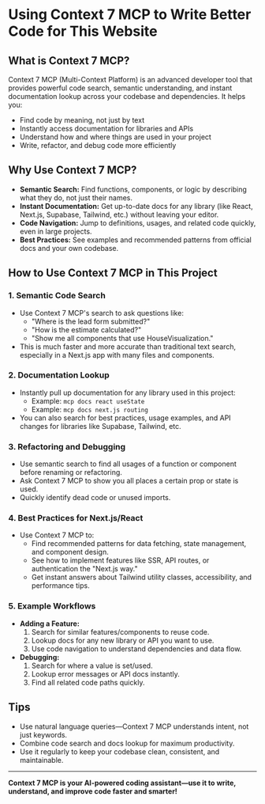 # Using Context 7 MCP to Write Better Code for This Website

## What is Context 7 MCP?
Context 7 MCP (Multi-Context Platform) is an advanced developer tool that provides powerful code search, semantic understanding, and instant documentation lookup across your codebase and dependencies. It helps you:
- Find code by meaning, not just by text
- Instantly access documentation for libraries and APIs
- Understand how and where things are used in your project
- Write, refactor, and debug code more efficiently

## Why Use Context 7 MCP?
- **Semantic Search:** Find functions, components, or logic by describing what they do, not just their names.
- **Instant Documentation:** Get up-to-date docs for any library (like React, Next.js, Supabase, Tailwind, etc.) without leaving your editor.
- **Code Navigation:** Jump to definitions, usages, and related code quickly, even in large projects.
- **Best Practices:** See examples and recommended patterns from official docs and your own codebase.

## How to Use Context 7 MCP in This Project

### 1. Semantic Code Search
- Use Context 7 MCP's search to ask questions like:
  - "Where is the lead form submitted?"
  - "How is the estimate calculated?"
  - "Show me all components that use HouseVisualization."
- This is much faster and more accurate than traditional text search, especially in a Next.js app with many files and components.

### 2. Documentation Lookup
- Instantly pull up documentation for any library used in this project:
  - Example: `mcp docs react useState`
  - Example: `mcp docs next.js routing`
- You can also search for best practices, usage examples, and API changes for libraries like Supabase, Tailwind, etc.

### 3. Refactoring and Debugging
- Use semantic search to find all usages of a function or component before renaming or refactoring.
- Ask Context 7 MCP to show you all places a certain prop or state is used.
- Quickly identify dead code or unused imports.

### 4. Best Practices for Next.js/React
- Use Context 7 MCP to:
  - Find recommended patterns for data fetching, state management, and component design.
  - See how to implement features like SSR, API routes, or authentication the "Next.js way."
  - Get instant answers about Tailwind utility classes, accessibility, and performance tips.

### 5. Example Workflows
- **Adding a Feature:**
  1. Search for similar features/components to reuse code.
  2. Lookup docs for any new library or API you want to use.
  3. Use code navigation to understand dependencies and data flow.
- **Debugging:**
  1. Search for where a value is set/used.
  2. Lookup error messages or API docs instantly.
  3. Find all related code paths quickly.

## Tips
- Use natural language queries—Context 7 MCP understands intent, not just keywords.
- Combine code search and docs lookup for maximum productivity.
- Use it regularly to keep your codebase clean, consistent, and maintainable.

---

**Context 7 MCP is your AI-powered coding assistant—use it to write, understand, and improve code faster and smarter!** 